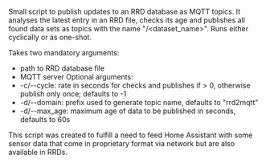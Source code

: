 Small script to publish updates to an RRD database as MQTT topics. It analyses the latest entry in an RRD file, checks its age and publishes all found data sets as topics with the name "<domain>/<dataset_name>". Runs either cyclically or as one-shot.

Takes two mandatory arguments:
  - path to RRD database file
  - MQTT server
Optional arguments:
  - -c/--cycle: rate in seconds for checks and publishes if > 0, otherwise publish only once; defaults to -1
  - -d/--domain: prefix used to generate topic name, defaults to "rrd2mqtt"
  - -d/--max_age: maximum age of data to be published in seconds, defaults to 60s

This script was created to fulfill a need to feed Home Assistant with some sensor data that come in proprietary format via network but are also available in RRDs.
